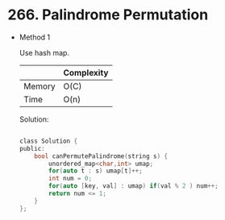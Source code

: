 # 266. Palindrome Permutation 
- Method 1

    Use hash map.

    | |   Complexity  |
    | ----------- | ----------- | 
    |  Memory     | O(C) | 
    |      Time       |  O(n) | 


    Solution:

    ``` h

    class Solution {
    public:
        bool canPermutePalindrome(string s) {
            unordered_map<char,int> umap;
            for(auto t : s) umap[t]++;
            int num = 0;
            for(auto [key, val] : umap) if(val % 2 ) num++;
            return num <= 1;
        }
    };

    ```

<!-- - Method 2

    This is another method.

    | |   Complexity  |
    | ----------- | ----------- | 
    |  Memory     | O(n) | 
    |      Time       |  O(n) | 


    Solution:

    ``` h



    ```

- Additional Knowledge:
       
    Here are some additional knowledge.



<br> -->